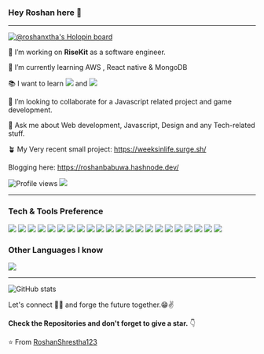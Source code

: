 ### Hey Roshan here 👋

---

[![@roshanxtha's Holopin board](https://holopin.io/api/user/board?user=roshanxtha)](https://holopin.io/@roshanxtha)


 🔭 I’m working on **RiseKit** as a software engineer.
 
 🌱 I’m currently learning AWS , React native & MongoDB
 
 :books: I want to learn <img src="https://img.shields.io/badge/-python-3a495d?style=flat&logo=python"> and <img src="http://img.shields.io/badge/-Deno-black?style=flat&logo=deno&logoColor=white"/>
 
 👯 I’m looking to collaborate for a Javascript related project and game development.
 
 💬 Ask me about Web development, Javascript, Design and any Tech-related stuff.
 
 🪴 My Very recent small project: https://weeksinlife.surge.sh/

Blogging here: https://roshanbabuwa.hashnode.dev/

![Profile views](https://gpvc.arturio.dev/RoshanShrestha123)  <img src="https://img.shields.io/github/followers/RoshanShrestha123?label=Follow" style=" float:left, margin-right:10px" />


---


### Tech & Tools Preference

<img src = "https://img.shields.io/badge/-HTML5-E34F26?style=flat&logo=html5&logoColor=white"> <img src = "https://img.shields.io/badge/-CSS3-1572B6?style=flat&logo=css3&logoColor=white">
<img src="https://img.shields.io/badge/PHP-777BB4?style=flat&logo=php&logoColor=white">
<img src="https://img.shields.io/badge/React_Native-20232A?style=flat&logo=react&logoColor=61DAFB">
<img src="https://img.shields.io/badge/Flutter-02569B?style=flat&logo=flutter&logoColor=white">
<img src="https://img.shields.io/badge/-Bootstrap-563D7C?style=flat&logo=bootstrap&logoColor=white">
<img src="https://img.shields.io/badge/-JavaScript-eed718?style=flat&logo=javascript&logoColor=ffffff">
<img src="https://img.shields.io/badge/-Sass-cc6699?style=flat&logo=sass&logoColor=ffffff">
<img src="https://img.shields.io/badge/-React-000000?style=flat&logo=react&logoColor=00c8ff">
<img src="https://img.shields.io/badge/-GraphQL-e535ab?style=flat&logo=graphql&logoColor=FFFFFF">
<img src="https://img.shields.io/badge/-MySQL-F29111?style=flat&logo=mysql&logoColor=FFFFFF">
<img src="https://img.shields.io/badge/-Express.js-787878?style=flat">
<img src="https://img.shields.io/badge/-Node.js-3C873A?style=flat&logo=Node.js&logoColor=white">
<img src="https://img.shields.io/badge/-Firebase-FFA611?style=flat&logo=firebase&logoColor=FFFFFF">
<img src="https://img.shields.io/badge/-Progressive Web Apps-5A0FC8?style=flat">
<img src="http://img.shields.io/badge/-Git-F1502F?style=flat&logo=git&logoColor=FFFFFF">
<img src="http://img.shields.io/badge/-Github-000000?style=flat&logo=github&logoColor=FFFFFF">
<img src="http://img.shields.io/badge/-VS%20Code-007ACC?style=flat&logo=visual%20studio%20code&logoColor=white">
<img src="http://img.shields.io/badge/-Heroku-430098?style=flat&logo=heroku&logoColor=white">
<img src="http://img.shields.io/badge/-AWS-black?style=flat&logo=amazonaws&logoColor=white">
<img src="http://img.shields.io/badge/-Figma-white?style=flat&logo=figma&logoColor=#EE501D">
<img src="http://img.shields.io/badge/-Typescript-black?style=flat&logo=typescript&logoColor=00c8ff">

### Other Languages I know
<img src="https://img.shields.io/badge/Java-ED8B00?style=flat&logo=java&logoColor=white">

---

![GitHub stats](https://github-readme-stats.vercel.app/api?username=RoshanShrestha123&show_icons=true&hide_border=true)




Let's connect 👨‍💻 and forge the future together.😁✌

**Check the Repositories and don't forget to give a star.** 👇

:star: From [RoshanShrestha123](https://github.com/RoshanShrestha123)
